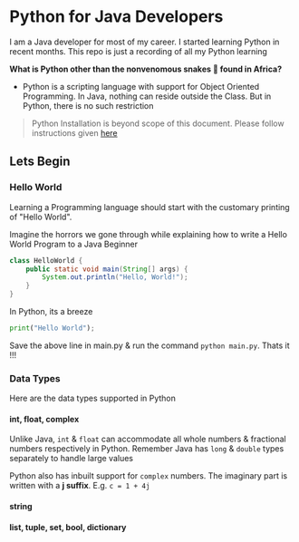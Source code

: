 # Python for Java Developers

I am a Java developer for most of my career. I started learning Python in recent months. This repo is just a recording of all my Python learning

**What is Python other than the nonvenomous snakes 🐍 found in Africa?**

* Python is a scripting language with support for Object Oriented Programming. In Java, nothing can reside outside the Class. But in Python, there is no such restriction

> Python Installation is beyond scope of this document. Please follow instructions given [here](https://www.python.org/downloads/)

## Lets Begin

### Hello World

Learning a Programming language should start with the customary printing of "Hello World". 

Imagine the horrors we gone through while explaining how to write a Hello World Program to a Java Beginner

```java
class HelloWorld {
    public static void main(String[] args) {
        System.out.println("Hello, World!"); 
    }
}
```

In Python, its a breeze

```python
print("Hello World");
```

Save the above line in main.py & run the command `python main.py`. Thats it !!!

### Data Types

Here are the data types supported in Python

#### int, float, complex

Unlike Java, `int` & `float` can accommodate all whole numbers & fractional numbers respectively in Python. Remember Java has `long` & `double` types separately to handle large values

Python also has inbuilt support for `complex` numbers. The imaginary part is written with a **j suffix**. 
E.g. `c = 1 + 4j`

#### string

#### list, tuple, set, bool, dictionary
